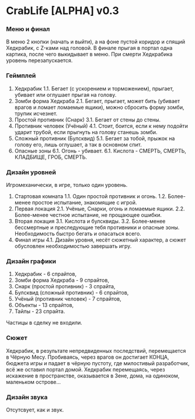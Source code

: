 # CrabLife [ALPHA] v0.3

### Меню и финал
В меню 2 кнопки (начать и выйти), а на фоне пустой коридор и спящий Хедкрабик, с Z-ками над головой. В финале прыгая в портал одна картика, после чего выкидывает в меню. При смерти Хедкрабика уровень перезапускается.

### Геймплей
1. Хедкрабик
1.1. Бегает (с ускорением и торможением), прыгает, убивает или оглушает прыгая на голову.
2. Зомби форма Хедкраба
2.1. Бегает, прыгает, может бить (убивает врагов и ломает ломаемые ящики), можно сбросить форму зомби, трупик исчезнет.
3. Простой противник (Снарк)
3.1. Бегает от стены до стены.
4. Противник человек (Учёный)
4.1. Стоит, боится, если к нему подойти ударит трубой, если прыгнуть на голову станешь зомби.
5. Сложный противник (Булсквид)
5.1. Бегает за тобой, прыжок на голову его, лишь оглушает, а так в основном спит.
6. Опасные зоны
6.1. Огонь - убивает.
6.1. Кислота - СМЕРТЬ, СМЕРТЬ, КЛАДБИЩЕ, ГРОБ, СМЕРТЬ.

### Дизайн уровней
Игромеханически, в игре, только один уровень.
1. Стартовая комната
1.1. Один простой противник и огонь.
1.2. Более-менее простое испытание, знакомящие с игрой.
2. Первая локация
2.1. Учёные, Снарки, огонь и ломаемые ящики.
2.2. Более-менее честное испытание, не прощающее ошибки.
3. Вторая локация
3.1. Кислота и булсквиды.
3.2. Более-менее бессмертные и преследующие тебя противники и опасные зоны. Необходимость быстро бегать и опасаться всего.
4. Финал игры
4.1. Дизайн уровня, несёт сюжетный характер, а сюжет обусловлен необходимостью завершать игру.

### Дизайн графики
1. Хедкрабик - 6 спрайтов,
2. Зомби форма Хедкраба - 9 спрайтов,
3. Снарк (простой противник) - 3 спрайта,
4. Булсквид (сложный противник) - 6 спрайтов,
5. Учёный (противник человек) - 7 спрайтов,
6. Объекты - 13 спрайтов,
7. Тайлы - 23 спрайта.

Частицы в сделку не входили.

### Сюжет
Хедкрабик, в результате непредвиденных последствий, перемещается в Чёрную Месу. Пробиваясь, через врагов он достигает КОНЦА, бюджета игры и падает в чёрную пустоту, где милостивый разработчик, всё же оставил портал домой. Хедкрабик перемещаясь, через искажение в пространстве, оказывается в Зене, дома, на одиноком, маленьком острове...

### Дизайн звука
Отсутсвует, как и звук.

